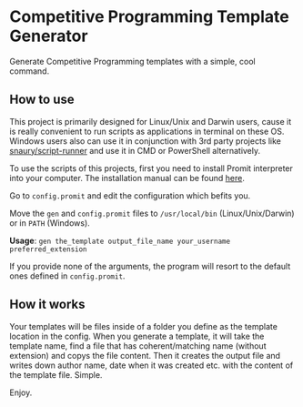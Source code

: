 # Competitive Programming Template Generator

Generate Competitive Programming templates with a simple, cool command.

## How to use
This project is primarily designed for Linux/Unix and Darwin users, cause it is really convenient to run scripts as applications in terminal on these OS. Windows users also can use it in conjunction with 3rd party projects like [snaury/script-runner](https://github.com/snaury/script-runner) and use it in CMD or PowerShell alternatively.

To use the scripts of this projects, first you need to install Promit interpreter into your computer. The installation manual can be found [here](https://github.com/singul4ri7y/promit#install).

Go to `config.promit` and edit the configuration which befits you.

Move the `gen` and `config.promit` files to `/usr/local/bin` (Linux/Unix/Darwin) or in `PATH` (Windows).

<b>Usage</b>: `gen the_template output_file_name your_username preferred_extension`

If you provide none of the arguments, the program will resort to the default ones defined in `config.promit`.

## How it works

Your templates will be files inside of a folder you define as the template location in the config. When you generate a template, it will take the template name, find a file that has coherent/matching name (without extension) and copys the file content. Then it creates the output file and writes down author name, date when it was created etc. with the content of the template file. Simple.

Enjoy.